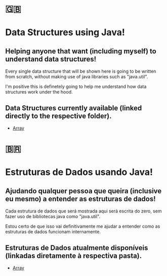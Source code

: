 # 🇬🇧
# Data Structures using Java!
## Helping anyone that want (including myself) to understand data structures!

Every single data structure that will be shown here is going to be written from scratch, without making use of java libraries such as "java.util".

I'm positive this is definetely going to help me understand how data structures work under the hood.

## Data Structures currently available (linked directly to the respective folder).
- [Array](https://github.com/gsbcamargo/java-data-structures/tree/main/src/com/gabriel/datastructures/array)


# 🇧🇷
# Estruturas de Dados usando Java!
## Ajudando qualquer pessoa que queira (inclusive eu mesmo) a entender as estruturas de dados!

Cada estrutura de dados que será mostrada aqui será escrita do zero, sem fazer uso de bibliotecas java como "java.util".

Estou certo de que isso vai definitivamente me ajudar a entender como as estruturas de dados funcionam internamente.

## Estruturas de Dados atualmente disponíveis (linkadas diretamente à respectiva pasta).
- [Array](https://github.com/gsbcamargo/java-data-structures/tree/main/src/com/gabriel/datastructures/array)
